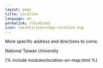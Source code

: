 ```yaml
---
layout: page
title: Location
language: en
permalink: /location/
icon: /assets/icons/map-location.svg
---
```


More specific address and directions to come.

National Taiwan University

{% include modules/location-on-map.html %}

